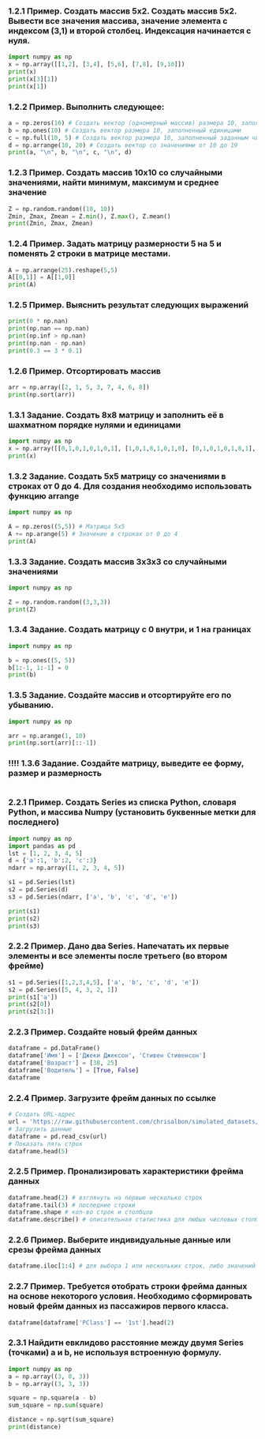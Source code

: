 ### 1.2.1 Пример. Создать массив 5x2. Создать массив 5x2. Вывести все значения массива, значение элемента с индексом (3,1) и второй столбец. Индексация начинается с нуля.
```python
import numpy as np
x = np.array([[1,2], [3,4], [5,6], [7,8], [9,10]])
print(x)
print(x[3][1])
print(x[1])
```

### 1.2.2 Пример. Выполнить следующее:
```python
a = np.zeros(10) # Создать вектор (одномерный массив) размера 10, заполненный нулями
b = np.ones(10) # Создать вектор размера 10, заполненный единицами
c = np.full(10, 5) # Создать вектор размера 10, заполненный заданным числом
d = np.arrange(10, 20) # Создать вектор со значениями от 10 до 19
print(a, "\n", b, "\n", c, "\n", d)
```

### 1.2.3 Пример. Создать массив 10x10 со случайными значениями, найти минимум, максимум и среднее значение
```python
Z = np.random.random((10, 10))
Zmin, Zmax, Zmean = Z.min(), Z.max(), Z.mean()
print(Zmin, Zmax, Zmean)
```

### 1.2.4 Пример. Задать матрицу размерности 5 на 5 и поменять 2 строки в матрице местами.
```python
A = np.arrange(25).reshape(5,5)
A[[0,1]] = A[[1,0]]
print(A)
```

### 1.2.5 Пример. Выяснить результат следующих выражений
```python
print(0 * np.nan)
print(np.nan == np.nan)
print(np.inf > np.nan)
print(np.nan - np.nan)
print(0.3 == 3 * 0.1)
```

### 1.2.6 Пример. Отсортировать массив
```python
arr = np.array([2, 1, 5, 3, 7, 4, 6, 8])
print(np.sort(arr))
```

### 1.3.1 Задание. Создать 8x8 матрицу и заполнить её в шахматном порядке нулями и единицами
```python
import numpy as np
x = np.array([[0,1,0,1,0,1,0,1], [1,0,1,0,1,0,1,0], [0,1,0,1,0,1,0,1], [1,0,1,0,1,0,1,0], [0,1,0,1,0,1,0,1], [1,0,1,0,1,0,1,0], [0,1,0,1,0,1,0,1], [1,0,1,0,1,0,1,0]])
print(x)
```

### 1.3.2 Задание. Создать 5x5 матрицу со значениями в строках от 0 до 4. Для создания необходимо использовать функцию arrange
```python
import numpy as np

A = np.zeros((5,5)) # Матрица 5x5 
A += np.arange(5) # Значение в строках от 0 до 4
print(A)
```

### 1.3.3 Задание. Создать массив 3x3x3 со случайными значениями
```python
import numpy as np

Z = np.random.random((3,3,3))
print(Z)
```

### 1.3.4 Задание. Создать матрицу с 0 внутри, и 1 на границах
```python
import numpy as np

b = np.ones((5, 5))
b[1:-1, 1:-1] = 0
print(b)
```

### 1.3.5 Задание. Создайте массив и отсортируйте его по убыванию.
```python
import numpy as np

arr = np.arange(1, 10)
print(np.sort(arr)[::-1])
```

### ‼‼ 1.3.6 Задание. Создайте матрицу, выведите ее форму, размер и размерность
```python

```
### 2.2.1 Пример. Создать Series из списка Python, словаря Python, и массива Numpy (установить буквенные метки для последнего)
```python
import numpy as np
import pandas as pd
lst = [1, 2, 3, 4, 5]
d = {'a':1, 'b':2, 'c':3}
ndarr = np.array([1, 2, 3, 4, 5])

s1 = pd.Series(lst)
s2 = pd.Series(d)
s3 = pd.Series(ndarr, ['a', 'b', 'c', 'd', 'e'])

print(s1)
print(s2)
print(s3)
```

### 2.2.2 Пример. Дано два Series. Напечатать их первые элементы и все элементы после третьего (во втором фрейме)
```python
s1 = pd.Series([1,2,3,4,5], ['a', 'b', 'c', 'd', 'e'])
s2 = pd.Series([5, 4, 3, 2, 1])
print(s1['a'])
print(s2[0])
print(s2[3:])
```

### 2.2.3 Пример. Создайте новый фрейм данных
```python
dataframe = pd.DataFrame()
dataframe['Имя'] = ['Джеки Джексон', 'Стивен Стивенсон']
dataframe['Возраст'] = [38, 25]
dataframe['Водитель'] = [True, False]
dataframe
```


### 2.2.4 Пример. Загрузите фрейм данных по ссылке
```python
# Создать URL-адрес
url = 'https://raw.githubusercontent.com/chrisalbon/simulated_datasets/master/titanic.csv'
# Загрузить данные
dataframe = pd.read_csv(url)
# Показать пять строк
dataframe.head(5)
```

### 2.2.5 Пример. Пронализировать характеристики фрейма данных
```python
dataframe.head(2) # взглянуть на первые несколько строк
dataframe.tail(3) # последние строки
dataframe.shape # кол-во строк и столбцов
dataframe.describe() # описательная статистика для любых числовых столбцов
```

### 2.2.6 Пример. Выберите индивидуальные данные или срезы фрейма данных
```python
dataframe.iloc[1:4] # для выбора 1 или нескольких строк, либо значений (либо loc)
```


### 2.2.7 Пример. Требуется отобрать строки фрейма данных на основе некоторого условия. Необходимо сформировать новый фрейм данных из пассажиров первого класса.
```python
dataframe[dataframe['PClass'] == '1st'].head(2)
```

### 2.3.1 Найдитн евклидово расстояние между двумя Series (точками) a и b, не используя встроенную формулу.
```python
import numpy as np
a = np.array((3, 0, 3))
b = np.array((3, 3, 3))

square = np.square(a - b)
sum_square = np.sum(square)

distance = np.sqrt(sum_square)
print(distance)
```
